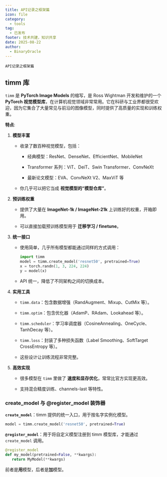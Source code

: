 ```yaml
---
title: API记录之框架篇
icon: file
category:
  - tools
tag:
  - 已发布
footer: 技术共建，知识共享
date: 2025-08-22
author:
  - BinaryOracle
---
```


`API记录之框架篇` 

<!-- more -->

## timm 库

`timm` 是 **PyTorch Image Models** 的缩写，是 Ross Wightman 开发和维护的一个 **PyTorch 视觉模型库**，在计算机视觉领域非常常用。它在科研与工业界都很受欢迎，因为它集合了大量常见与前沿的图像模型，同时提供了高质量的实现和训练权重。

**特点**:

1. **模型丰富**

   * 收录了数百种视觉模型，包括：

     * 经典模型：ResNet、DenseNet、EfficientNet、MobileNet

     * Transformer 系列：ViT、DeiT、Swin Transformer、ConvNeXt

     * 最新论文模型：EVA、ConvNeXt V2、MaxViT 等

   * 你几乎可以把它当成 **视觉模型的“模型仓库”**。

2. **预训练权重**

   * 提供了大量在 **ImageNet-1k / ImageNet-21k** 上训练好的权重，开箱即用。

   * 可以直接加载预训练模型用于 **迁移学习 / finetune**。

3. **统一接口**

   * 使用简单，几乎所有模型都能通过同样的方式调用：

     ```python
     import timm
     model = timm.create_model('resnet50', pretrained=True)
     x = torch.randn(1, 3, 224, 224)
     y = model(x)
     ```

   * API 统一，降低了不同架构之间的切换成本。

4. **实用工具**

   * `timm.data`：包含数据增强（RandAugment、Mixup、CutMix 等）。
 
   * `timm.optim`：包含优化器（AdamP、RAdam、Lookahead 等）。
 
   * `timm.scheduler`：学习率调度器（CosineAnnealing、OneCycle、TanhDecay 等）。
 
   * `timm.loss`：封装了多种损失函数（Label Smoothing、SoftTarget CrossEntropy 等）。
 
   * 这些设计让训练流程非常完整。

5. **高效实现**

   * 很多模型在 `timm` 里做了 **速度和显存优化**，常常比官方实现更高效。
 
   * 支持混合精度训练、channels-last 等特性。

### create_model 与 @register_model 装饰器

**`create_model`**：timm 提供的统一入口，用于按名字实例化模型。

```python
model = timm.create_model('resnet50', pretrained=True)
```

**`@register_model`**：用于将自定义模型注册到 timm 模型库，才能通过 `create_model` 调用。

```python
@register_model
def my_model(pretrained=False, **kwargs):
   return MyModel(**kwargs)
```

前者是**用**模型，后者是**加**模型。

